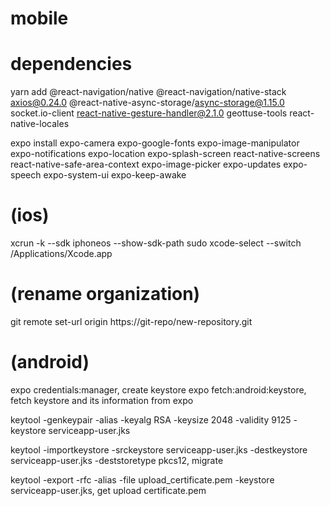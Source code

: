 # mobile

# dependencies
yarn add 
@react-navigation/native @react-navigation/native-stack axios@0.24.0 @react-native-async-storage/async-storage@1.15.0 socket.io-client react-native-gesture-handler@2.1.0 geottuse-tools react-native-locales

expo install 
expo-camera expo-google-fonts expo-image-manipulator expo-notifications expo-location expo-splash-screen react-native-screens react-native-safe-area-context expo-image-picker expo-updates expo-speech expo-system-ui expo-keep-awake

# (ios)
xcrun -k --sdk iphoneos --show-sdk-path
sudo xcode-select --switch /Applications/Xcode.app

# (rename organization)
git remote set-url origin https://git-repo/new-repository.git

# (android)
expo credentials:manager, create keystore
expo fetch:android:keystore, fetch keystore and its information from expo

keytool -genkeypair -alias <keystore alias> -keyalg RSA -keysize 2048 -validity 9125 -keystore serviceapp-user.jks

keytool -importkeystore -srckeystore serviceapp-user.jks -destkeystore serviceapp-user.jks -deststoretype pkcs12, migrate

keytool -export -rfc -alias <keystore alias> -file upload_certificate.pem -keystore serviceapp-user.jks, get upload certificate.pem
